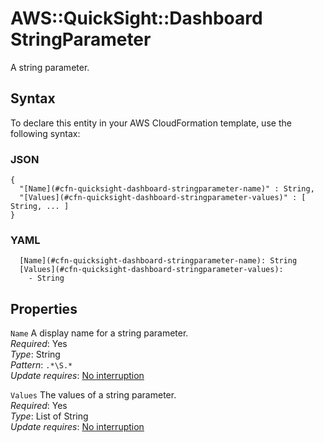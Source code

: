 # AWS::QuickSight::Dashboard StringParameter<a name="aws-properties-quicksight-dashboard-stringparameter"></a>

A string parameter\.

## Syntax<a name="aws-properties-quicksight-dashboard-stringparameter-syntax"></a>

To declare this entity in your AWS CloudFormation template, use the following syntax:

### JSON<a name="aws-properties-quicksight-dashboard-stringparameter-syntax.json"></a>

```
{
  "[Name](#cfn-quicksight-dashboard-stringparameter-name)" : String,
  "[Values](#cfn-quicksight-dashboard-stringparameter-values)" : [ String, ... ]
}
```

### YAML<a name="aws-properties-quicksight-dashboard-stringparameter-syntax.yaml"></a>

```
  [Name](#cfn-quicksight-dashboard-stringparameter-name): String
  [Values](#cfn-quicksight-dashboard-stringparameter-values):
    - String
```

## Properties<a name="aws-properties-quicksight-dashboard-stringparameter-properties"></a>

`Name` <a name="cfn-quicksight-dashboard-stringparameter-name"></a>
A display name for a string parameter\.  
_Required_: Yes  
_Type_: String  
_Pattern_: `.*\S.*`  
_Update requires_: [No interruption](https://docs.aws.amazon.com/AWSCloudFormation/latest/UserGuide/using-cfn-updating-stacks-update-behaviors.html#update-no-interrupt)

`Values` <a name="cfn-quicksight-dashboard-stringparameter-values"></a>
The values of a string parameter\.  
_Required_: Yes  
_Type_: List of String  
_Update requires_: [No interruption](https://docs.aws.amazon.com/AWSCloudFormation/latest/UserGuide/using-cfn-updating-stacks-update-behaviors.html#update-no-interrupt)
